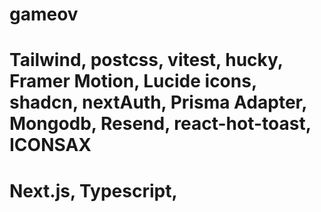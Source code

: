 # gameov

# Tailwind, postcss, vitest, hucky, Framer Motion, Lucide icons, shadcn, nextAuth, Prisma Adapter, Mongodb, Resend, react-hot-toast, ICONSAX

# Next.js, Typescript,

